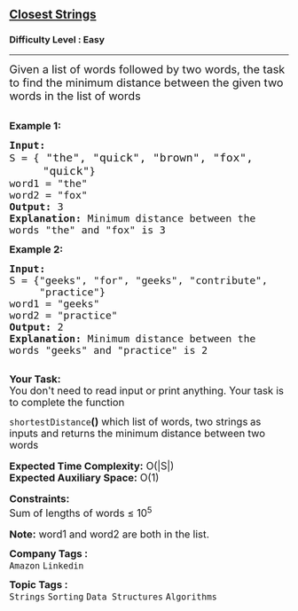 <h2><a href="https://practice.geeksforgeeks.org/problems/closest-strings0611/1">Closest Strings</a></h2><h3>Difficulty Level : Easy</h3><hr><div class="problems_problem_content__Xm_eO"><p><span style="font-size:20px">Given a list of words followed by two words, the task to find the minimum distance between the given two words in the list of words</span></p>

<p><br>
<span style="font-size:18px"><strong>Example 1:</strong></span></p>

<pre><span style="font-size:18px"><strong>Input:</strong>
S = {</span><span style="font-size:20px"> "the", "quick", "brown", "fox", 
     "quick"</span><span style="font-size:18px">}
word1 = "the"
word2 = "fox"
<strong>Output:</strong> 3
<strong>Explanation: </strong>Minimum distance between the 
words "the" and "fox" is 3</span>
</pre>

<p><strong><span style="font-size:18px">Example 2:</span></strong></p>

<pre><span style="font-size:18px"><strong>Input:</strong>
S = {"geeks", "for", "geeks", "contribute", 
     "practice"}
word1 = "geeks"
word2 = "practice"
<strong>Output:</strong> 2
<strong>Explanation: </strong>Minimum distance between the
words "geeks" and "practice" is 2</span>
</pre>

<p><br>
<span style="font-size:18px"><strong>Your Task:&nbsp;&nbsp;</strong><br>
You don't need to read input or print anything. Your task is to complete the function </span></p>

<div><span style="font-size:18px"><code>shortestDistance</code><strong>()</strong>&nbsp;which list of words, two strings<strong> </strong>as inputs and returns the minimum distance between two words</span></div>

<div><br>
<span style="font-size:18px"><strong>Expected Time Complexity:</strong> O(|S|)</span><br>
<span style="font-size:18px"><strong>Expected Auxiliary Space:</strong> O(1)</span></div>

<div><br>
<span style="font-size:18px"><strong>Constraints:</strong></span><br>
<span style="font-size:18px">Sum of lengths of words ≤ 10<sup>5</sup></span></div>

<div><br>
<span style="font-size:18px"><strong>Note:</strong> word1 and word2 are both in the list.</span></div>
</div><p><span style=font-size:18px><strong>Company Tags : </strong><br><code>Amazon</code>&nbsp;<code>Linkedin</code>&nbsp;<br><p><span style=font-size:18px><strong>Topic Tags : </strong><br><code>Strings</code>&nbsp;<code>Sorting</code>&nbsp;<code>Data Structures</code>&nbsp;<code>Algorithms</code>&nbsp;